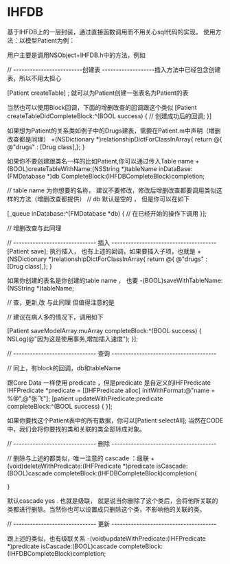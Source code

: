 # IHFDB
基于IHFDB上的一层封装，通过直接函数调用而不用关心sql代码的实现。
使用方法：以模型Patient为例：

用户主要是调用NSObject+IHFDB.h中的方法，例如

// -------------------------创建表 -------------------插入方法中已经包含创建表，所以不用太担心

[Patient createTable] ; 就可以为Patient创建一张表名为Patient的表

当然也可以使用Block回调，下面的增删改查的回调跟这个类似
[Patient createTableDidCompleteBlock:^(BOOL success) {
// 创建成功后的回调;
}]

如果想为Patient的关系类如例子中的Drugs建表，需要在Patient.m中声明（增删改查都是同理）
+(NSDictionary *)relationshipDictForClassInArray{
    return @{ @"drugs" : [Drug class],};
}

如果你不要创建跟类名一样的比如Patient,你可以通过传入Table name
+(BOOL)createTableWithName:(NSString *)tableName inDataBase:(FMDatabase *)db CompleteBlock:(IHFDBCompleteBlock)completion;  

// table name 为你想要的名称， 建议不要修改，修改后增删改查都要调用类似这样的方法（增删改查都提供）
// db 默认是空的 ， 但是你可以在如下

[_queue inDatabase:^(FMDatabase *db) {
    // 在已经开始的操作下调用
}];

// 增删改查与此同理


// ------------------------------ 插入 --------------------------------------
[Patient save]; 执行插入， 也有上述的回调，如果要插入子项，也就是 
+(NSDictionary *)relationshipDictForClassInArray{
return @{ @"drugs" : [Drug class],};
}

如果你创建的表名是你创建的table name ， 也要
-(BOOL)saveWithTableName:(NSString *)tableName;

// 查，更新,改 与此同理
但值得注意的是

// 建议在病人多的情况下，调用如下

[Patient saveModelArray:muArray completeBlock:^(BOOL success) {
    NSLog(@"因为这是使用事务,增加插入速度");
}];

// ------------------------------ 查询 --------------------------------------

// 同上，有block的回调，db和tableName

跟Core Data 一样使用 predicate ，但是predicate 是自定义的IHFPredicate
IHFPredicate *predicate = [[IHFPredicate alloc] initWithFormat:@"name = %@",@"张飞"];
[patient updateWithPredicate:predicate completeBlock:^(BOOL success) {
}];

如果你要找这个Patient表中的所有数据，你可以[Patient selectAll];
当然在CODE中，我们会将你要找的类和关联的类全部转成对象。

// ------------------------------ 删除 --------------------------------------

// 删除与上述的都类似，唯一注意的 cascade ：级联
+(void)deleteWithPredicate:(IHFPredicate *)predicate isCascade:(BOOL)cascade completeBlock:(IHFDBCompleteBlock)completion{

}

默认cascade yes . 也就是级联， 就是说当你删除了这个类后，会将他所关联的类都进行删除。当然你也可以设置成只删除这个类，不影响他的关联的类。

// ------------------------------ 更新 --------------------------------------


跟上述的类似，也有级联关系
-(void)updateWithPredicate:(IHFPredicate *)predicate isCascade:(BOOL)cascade completeBlock:(IHFDBCompleteBlock)completion;


